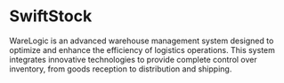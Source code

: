 # SwiftStock
WareLogic is an advanced warehouse management system designed to optimize and enhance the efficiency of logistics operations. This system integrates innovative technologies to provide complete control over inventory, from goods reception to distribution and shipping.
